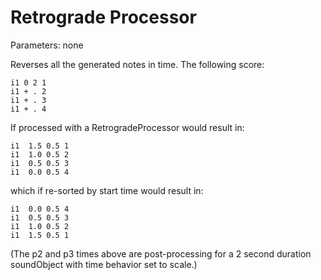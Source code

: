 # Retrograde Processor

Parameters: none

Reverses all the generated notes in time. The following score:

    i1 0 2 1
    i1 + . 2
    i1 + . 3
    i1 + . 4

If processed with a RetrogradeProcessor would result in:

    i1  1.5 0.5 1
    i1  1.0 0.5 2
    i1  0.5 0.5 3
    i1  0.0 0.5 4

which if re-sorted by start time would result in:

    i1  0.0 0.5 4
    i1  0.5 0.5 3
    i1  1.0 0.5 2
    i1  1.5 0.5 1

(The p2 and p3 times above are post-processing for a 2 second duration
soundObject with time behavior set to scale.)
